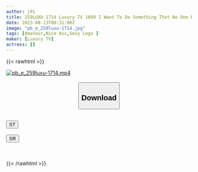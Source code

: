 ```yaml
---
author: j91
title: 259LUXU-1714 Luxury TV 1699 I Want To Do Something That No One Else Is Doing… A Curious Female President Makes Her First Appearance! Carnivorous Sex That Exposes A Beautiful Naked Body That Has Reached The Prime Of A Woman In Front Of The Camera And Devours Pleasure!
date: 2023-08-13T00:31:00Z
image: "pb_e_259luxu-1714.jpg"
tags: [Amateur,Nice Ass,Sexy Legs ]
maker: [Luxury TV]
actress: []
---
```



{{< rawhtml >}}

<div class="video" data-videoid="XgAbG8w9a3s30y">
    <a href="javascript:;">
        <img src="https://my.j91.asia/posts/pb_e_259luxu-1714/pb_e_259luxu-1714.jpg" width="WIDTH" height="HEIGHT" alt="pb_e_259luxu-1714.mp4" loading="lazy">
    </a>
</div>

<script type="text/javascript" src="https://j91.asia/asset/on-demand-st.js"></script>

<br>
  <link rel="stylesheet" href="https://j91.asia/asset/bs5.css">
  
  <center>
  <button class="btn btn-primary" type="button" data-bs-toggle="collapse" data-bs-target=".multi-collapse" aria-expanded="false" aria-controls="multiCollapseExample1 multiCollapseExample2"><h2>Download</h2></button></center>
</p>
<div class="row">
  <div class="col">
    <div class="collapse multi-collapse" id="multiCollapseExample1">
      <div class="card card-body">
	      	      <br>
<div class="buttons">  
<a href="https://streamtape.to/v/XgAbG8w9a3s30y"><button class="btn-hover color-3"><i class="fa fa-download"></i> ST</button></a></div>
    </div>
  </div>
</div>
  <div class="col">
    <div class="collapse multi-collapse" id="multiCollapseExample2">
      <div class="card card-body">
	      <br>
<div class="buttons">
    <a href="https://streamruby.com/6qaj5tps1ca2"><button class="btn-hover color-9"><i class="fa fa-download"></i> SR</button></a></div>
<br><br>
      </div>
    </div>
  </div>
</div>

{{< /rawhtml >}}